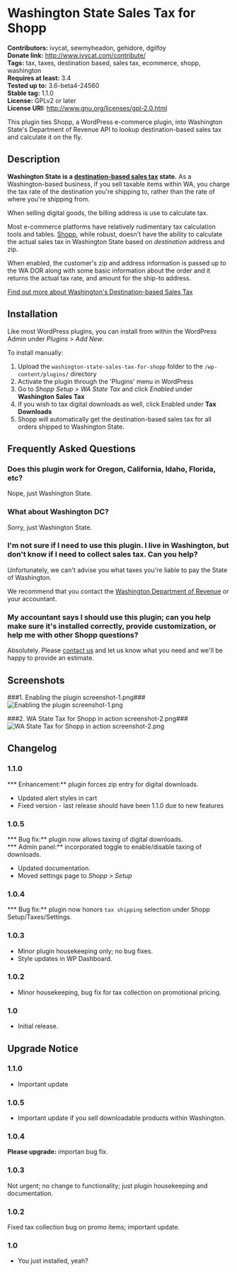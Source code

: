 # Washington State Sales Tax for Shopp #
**Contributors:** ivycat, sewmyheadon, gehidore, dgilfoy  
**Donate link:** http://www.ivycat.com/contribute/  
**Tags:** tax, taxes, destination based, sales tax, ecommerce, shopp, washington  
**Requires at least:** 3.4  
**Tested up to:** 3.6-beta4-24560  
**Stable tag:** 1.1.0  
**License:** GPLv2 or later  
**License URI:** http://www.gnu.org/licenses/gpl-2.0.html  

This plugin ties Shopp, a WordPress e-commerce plugin, into Washington State's Department of Revenue API to lookup destination-based sales tax and calculate it on the fly.

## Description ##

__Washington State is a [destination-based sales tax](http://dor.wa.gov/Content/FindTaxesAndRates/RetailSalesTax/DestinationBased/MoreSST.aspx) state.__  As a Washington-based business, if you sell taxable items within WA, you charge the tax rate of the destination you're shipping to, rather than the rate of where you're shipping from.

When selling digital goods, the billing address is use to calculate tax.

Most e-commerce platforms have relatively rudimentary tax calculation tools and tables.  [Shopp](https://shopplugin.net/), while robust, doesn't have the ability to calculate the actual sales tax in Washington State based on _destination_ address and zip.

When enabled, the customer's zip and address information is passed up to the WA DOR along with some basic information about the order and it returns the actual tax rate, and amount for the ship-to address.

[Find out more about Washington's Destination-based Sales Tax](http://dor.wa.gov/Content/FindTaxesAndRates/RetailSalesTax/DestinationBased/MoreSST.aspx)

## Installation ##

Like most WordPress plugins, you can install from within the WordPress Admin under _Plugins > Add New_.

To install manually:

1. Upload the `washington-state-sales-tax-for-shopp` folder to the `/wp-content/plugins/` directory
1. Activate the plugin through the 'Plugins' menu in WordPress
1. Go to _Shopp Setup > WA State Tax_ and click _Enabled_ under __Washington Sales Tax__
1. If you wish to tax digital downloads as well, click Enabled under __Tax Downloads__
1. Shopp will automatically get the destination-based sales tax for all orders shipped to Washington State.

## Frequently Asked Questions ##

### Does this plugin work for Oregon, California, Idaho, Florida, etc? ###

Nope, just Washington State.

### What about Washington DC? ###

Sorry, just Washington State.

### I'm not sure if I need to use this plugin.  I live in Washington, but don't know if I need to collect sales tax.  Can you help? ###

Unfortunately, we can't advise you what taxes you're liable to pay the State of Washington.

We recommend that you contact the [Washington Department of Revenue](http://dor.wa.gov/content/ContactUs/default.aspx) or your accountant.

### My accountant says I should use this plugin; can you help make sure it's installed correctly, provide customization, or help me with other Shopp questions?

Absolutely.  Please [contact us](http://www.ivycat.com/web-design/request-a-quote/) and let us know what you need and we'll be happy to provide an estimate.
###
## Screenshots ##

###1. Enabling the plugin screenshot-1.png###
![Enabling the plugin screenshot-1.png](http://s.wordpress.org/extend/plugins/washington-state-sales-tax-for-shopp/screenshot-1.png)

###2. WA State Tax for Shopp in action screenshot-2.png###
![WA State Tax for Shopp in action screenshot-2.png](http://s.wordpress.org/extend/plugins/washington-state-sales-tax-for-shopp/screenshot-2.png)


## Changelog ##

### 1.1.0 ###
*** Enhancement:** plugin forces zip entry for digital downloads.  
* Updated alert styles in cart
* Fixed version - last release should have been 1.1.0 due to new features

### 1.0.5 ###
*** Bug fix:** plugin now allows taxing of digital downloads.  
*** Admin panel:** incorporated toggle to enable/disable taxing of downloads.  
* Updated documentation.
* Moved settings page to _Shopp > Setup_

### 1.0.4 ###
*** Bug fix:** plugin now honors `tax shipping` selection under Shopp Setup/Taxes/Settings.  

### 1.0.3 ###
* Minor plugin housekeeping only; no bug fixes.
* Style updates in WP Dashboard.

### 1.0.2 ###
* Minor housekeeping, bug fix for tax collection on promotional pricing.

### 1.0 ###
* Initial release.

## Upgrade Notice ##

### 1.1.0 ###
* Important update

### 1.0.5 ###
* Important update if you sell downloadable products within Washington. 

### 1.0.4 ###
**Please upgrade:** importan bug fix.  

### 1.0.3 ###
Not urgent; no change to functionality; just plugin housekeeping and documentation.

### 1.0.2 ###
Fixed tax collection bug on promo items; important update.

### 1.0 ###
* You just installed, yeah?
